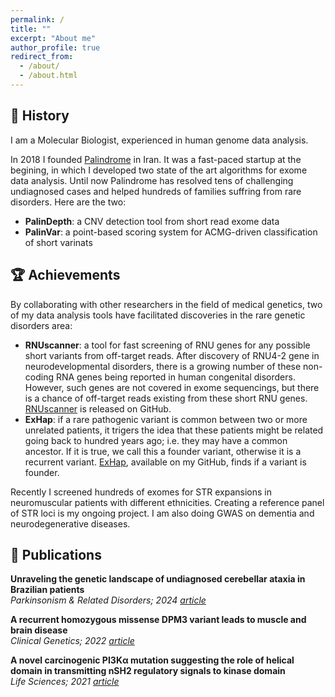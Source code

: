 ```yaml
---
permalink: /
title: ""
excerpt: "About me"
author_profile: true
redirect_from: 
  - /about/
  - /about.html
---
```


## 📜 History
I am a Molecular Biologist, experienced in human genome data analysis.

In 2018 I founded [Palindrome](https://palinlab.com/) in Iran. It was a fast-paced startup at the begining, in which I developed two state of the art algorithms for exome data analysis. Until now Palindrome has resolved tens of challenging undiagnosed cases and helped hundreds of families suffring from rare disorders. Here are the two:
* **PalinDepth**: a CNV detection tool from short read exome data
* **PalinVar**: a point-based scoring system for ACMG-driven classification of short varinats

## 🏆 Achievements
By collaborating with other researchers in the field of medical genetics, two of my data analysis tools have facilitated discoveries in the rare genetic disorders area:
* **RNUscanner**: a tool for fast screening of RNU genes for any possible short variants from off-target reads. After discovery of RNU4-2 gene in neurodevelopmental disorders, there is a growing number of these non-coding RNA genes being reported in human congenital disorders. However, such genes are not covered in exome sequencings, but there is a chance of off-target reads existing from these short RNU genes. [RNUscanner](https://github.com/Schahrjar/RNUscanner) is released on GitHub.
* **ExHap**: if a rare pathogenic variant is common between two or more unrelated patients, it trigers the idea that these patients might be related going back to hundred years ago; i.e. they may have a common ancestor. If it is true, we call this a founder variant, otherwise it is a recurrent variant. [ExHap](https://github.com/Schahrjar/ExHap), available on my GitHub, finds if a variant is founder.

Recently I screened hundreds of exomes for STR expansions in neuromuscular patients with different ethnicities. Creating a reference panel of STR loci is my ongoing project. I am also doing GWAS on dementia and neurodegenerative diseases.

## 📝 Publications
**Unraveling the genetic landscape of undiagnosed cerebellar ataxia in Brazilian patients** \
*Parkinsonism & Related Disorders; 2024* [*article*](https://www.prd-journal.com/article/S1353-8020(23)01040-4/fulltext)

**A recurrent homozygous missense DPM3 variant leads to muscle and brain disease** \
*Clinical Genetics; 2022* [*article*](https://onlinelibrary.wiley.com/doi/full/10.1111/cge.14208)

**A novel carcinogenic PI3Kα mutation suggesting the role of helical domain in transmitting nSH2 regulatory signals to kinase domain** \
*Life Sciences; 2021* [*article*](https://www.sciencedirect.com/science/article/abs/pii/S0024320520315125)
